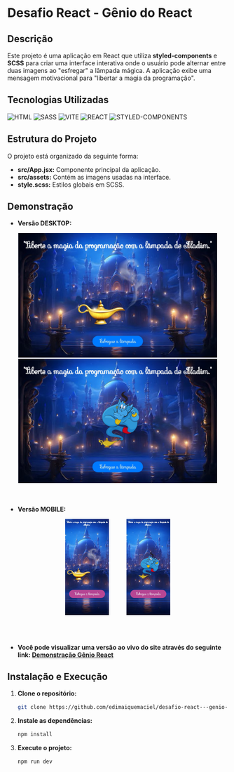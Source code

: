 # Desafio React - Gênio do React

## Descrição
Este projeto é uma aplicação em React que utiliza **styled-components** e **SCSS** para criar uma interface interativa onde o usuário pode alternar entre duas imagens ao "esfregar" a lâmpada mágica. A aplicação exibe uma mensagem motivacional para "libertar a magia da programação".

## Tecnologias Utilizadas
![HTML](https://img.shields.io/badge/HTML-E34F26?style=for-the-badge&logo=html5&logoColor=white)
![SASS](https://img.shields.io/badge/SASS-CC6699?style=for-the-badge&logo=sass&logoColor=white)
![VITE](https://img.shields.io/badge/Vite-B73BFE?style=for-the-badge&logo=vite&logoColor=FFD62E)
![REACT](https://img.shields.io/badge/React-20232A?style=for-the-badge&logo=react&logoColor=61DAFB)
![STYLED-COMPONENTS](https://img.shields.io/badge/styled--components-DB7093?style=for-the-badge&logo=styled-components&logoColor=white)

## Estrutura do Projeto
O projeto está organizado da seguinte forma:
- **src/App.jsx:** Componente principal da aplicação.
- **src/assets:** Contém as imagens usadas na interface.
- **style.scss:** Estilos globais em SCSS.

## Demonstração
* **Versão DESKTOP:**
<div align="center">
<img src="./src/assets/desktop1.jpeg" width="90%">
<img src="./src/assets/desktop2.jpeg" width="90%">
</div><br><br>

* **Versão MOBILE:**
<p align="center" width="100%">
  <img src="./src/assets/mobile1.jpeg" width="20%">&nbsp;&nbsp;&nbsp;&nbsp;&nbsp;&nbsp;&nbsp;&nbsp;&nbsp;
  <img src="./src/assets/mobile2.jpeg" width="20%">
</p><br><br>

* **Você pode visualizar uma versão ao vivo do site através do seguinte link: [Demonstração Gênio React](desafio-genio-do-react.vercel.app)**

## Instalação e Execução
1. **Clone o repositório:**
   ```bash
   git clone https://github.com/edimaiquemaciel/desafio-react---genio-do-react.git
   ```
2. **Instale as dependências:**
   ```bash
   npm install
   ```
3. **Execute o projeto:**
   ```bash
   npm run dev
   ```
